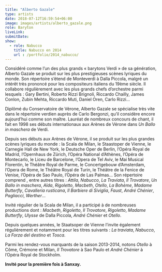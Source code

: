 ```yaml
---
title: "Alberto Gazale"
type: artists
date: 2018-07-12T16:59:54+06:00
image: images/artists/alberto_gazale.png
role: Baryton
liveLink: 
submitDate: 
show:
  - role: Nabucco
    title: Nabucco en 2014
    url : /portfolio/2014_nabucco/
---
```


Considéré  comme l’un des plus grands « barytons Verdi » de sa génération, Alberto Gazale se produit sur les plus prestigieuses scènes lyriques du monde. Son répertoire s’étend de Monteverdi à Dalla Piccola, malgré un intérêt très prononcé pour les compositeurs italiens du 19ème siècle. Il collabore régulièrement avec les plus grands chefs d’orchestre parmi lesquels : Gary Bertini, Roberto Rizzi Brignoli, Riccardo Chailly, James Conlon, Zubin Mehta, Riccardo Muti, Daniel Oren, Carlo Rizzi...

Diplômé du Conservatoire de Vérone, Alberto Gazale se spécialise très vite dans le répertoire verdien auprès de Carlo Bergonzi, qu’il considère encore aujourd’hui comme son maître. Lauréat de nombreux concours de chant, il fait en 1998 ses débuts internationaux aux Arènes de Vérone dans *Un Ballo in maschera* de Verdi.

Depuis ses débuts aux Arènes de Vérone, il se produit sur les plus grandes scènes lyriques du monde : la Scala de Milan, le Staastoper de Vienne, le Carnegie Hall de New York, le Deutsche Oper de Berlin, l’Opéra Royal de  Madrid, l’Opernhaus de Zürich, l’Opéra National d’Athènes, l’Opéra de Montecarlo, le Liceu de Barcelone, l’Opera de Tel Aviv, le Mai Musical Florentin, le Théâtre Royal de Parme, le Concertgebouw d’Amsterdam, l’Opera de Rome, le Théâtre Royal de Turin, le Théâtre de la Fenice de Venise, l’Opéra de Sao Paulo, l’Opéra de Las Palmas... Son répertoire comprend , entre autres titres : *Attila*, *Nabucco*, *La Traviata*, *Il Trovatore*, *Un Ballo in maschera*, *Aïda*, *Rigoletto*, *Macbeth*, *Otello*, *La Bohème*, *Madame Butterfly*, *Cavalleria rusticana*, *Il Barbiere di Siviglia*, *Faust*, *André Chénier*, *Pagliacci*, *Werther*...

Invité régulier de la Scala de Milan, il a participé à de nombreuses productions dont : *Macbeth*, *Rigoletto*, *Il Trovatore*, *Rigoletto*, *Madame Butterfly*, *Ulysse* de Dalla Piccola, *André Chénier* et *Otello*.

Depuis quelques années, le Staatsoper  de Vienne l’invite également régulièrement et notamment pour les titres suivants : *La traviata*, *Nabucco*, *La Forza del destino* et *Tosca*.

Parmi les rendez-vous marquants de la saison 2013-2014, notons *Otello* à Côme, Crémone et Milan, *Il Trovatore* à Sao Paulo et *André Chénier* à l’Opéra Royal de Stockholm.

**Invité pour la première fois à Sanxay.**
